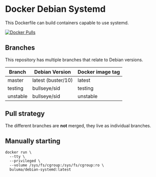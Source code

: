 Docker Debian Systemd
=====================

This Dockerfile can build containers capable to use systemd.

[![Docker Pulls](https://img.shields.io/docker/pulls/buluma/debian-systemd)](https://github.com/buluma/docker-debian-systemd)

Branches
--------

This repository has multiple branches that relate to Debian versions.

|Branch |Debian Version|Docker image tag|
|-------|--------------|----------------|
|master     |latest (buster/10)            |latest              |
| testing |bullseye/sid  | testing         |
| unstable |bullseye/sid  | unstable         |

Pull strategy
-------------

The different branches are **not** merged, they live as individual branches.

Manually starting
-----------------

```
docker run \
  --tty \
  --privileged \
  --volume /sys/fs/cgroup:/sys/fs/cgroup:ro \
  buluma/debian-systemd:latest
```
